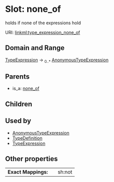 
# Slot: none_of


holds if none of the expressions hold

URI: [linkml:type_expression_none_of](https://w3id.org/linkml/type_expression_none_of)


## Domain and Range

[TypeExpression](TypeExpression.md) &#8594;  <sub>0..\*</sub> [AnonymousTypeExpression](AnonymousTypeExpression.md)

## Parents

 *  is_a: [none_of](none_of.md)

## Children


## Used by

 * [AnonymousTypeExpression](AnonymousTypeExpression.md)
 * [TypeDefinition](TypeDefinition.md)
 * [TypeExpression](TypeExpression.md)

## Other properties

|  |  |  |
| --- | --- | --- |
| **Exact Mappings:** | | sh:not |


